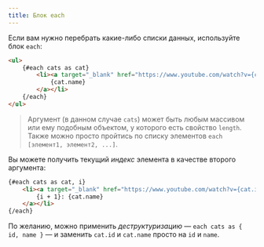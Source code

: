 ```yaml
---
title: Блок each
---
```


Если вам нужно перебрать какие-либо списки данных, используйте блок `each`:

```html
<ul>
	{#each cats as cat}
		<li><a target="_blank" href="https://www.youtube.com/watch?v={cat.id}">
			{cat.name}
		</a></li>
	{/each}
</ul>
```

> Аргумент (в данном случае `cats`) может быть любым массивом или ему подобным объектом, у которого есть свойство `length`. Также можно просто пройтись по списку элементов `each [элемент1, элемент2, ...]`.

Вы можете получить текущий *индекс* элемента в качестве второго аргумента:

```html
{#each cats as cat, i}
	<li><a target="_blank" href="https://www.youtube.com/watch?v={cat.id}">
		{i + 1}: {cat.name}
	</a></li>
{/each}
```

По желанию, можно применить *деструктуризацию* — `each cats as { id, name }` — и заменить `cat.id` и `cat.name` просто на `id` и `name`.
